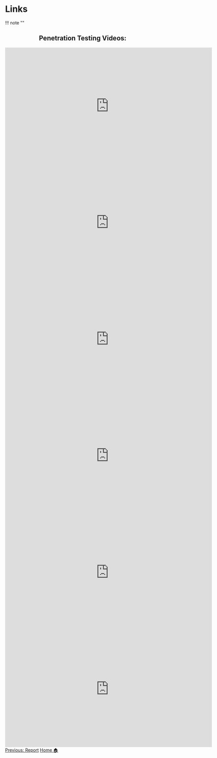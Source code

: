# **Links**
!!! note ""
<div style="text-align: center"> <h2><strong>Penetration Testing Videos:</strong> </h2></div>



<div align="center">
<iframe width="672" height="378" src="https://www.youtube.com/embed/B3B3yXnrXDM?si=6K1gCnHraXsfbC4p" title="YouTube video player" frameborder="0" allow="accelerometer; autoplay; clipboard-write; encrypted-media; gyroscope; picture-in-picture; web-share" referrerpolicy="strict-origin-when-cross-origin" allowfullscreen></iframe>
</div>

<div align="center">
  <iframe width="672" height="378" src="https://www.youtube.com/embed/26zNEwoZrwg?si=N6R73bvtu7l1BwX3" title="YouTube video player" frameborder="0" allow="accelerometer; autoplay; clipboard-write; encrypted-media; gyroscope; picture-in-picture; web-share" referrerpolicy="strict-origin-when-cross-origin" allowfullscreen></iframe>
</div>

<div align="center">
<iframe width="672" height="378" src="https://www.youtube.com/embed/B7tTQ272OHE?si=4DFOvUT8xco-Ysts" title="YouTube video player" frameborder="0" allow="accelerometer; autoplay; clipboard-write; encrypted-media; gyroscope; picture-in-picture; web-share" referrerpolicy="strict-origin-when-cross-origin" allowfullscreen></iframe>
</div>

<div align="center">
<iframe width="672" height="378" src="https://www.youtube.com/embed/4pe1fn3Gus0?si=xAfB9qbPXZ9qHaCh" title="YouTube video player" frameborder="0" allow="accelerometer; autoplay; clipboard-write; encrypted-media; gyroscope; picture-in-picture; web-share" referrerpolicy="strict-origin-when-cross-origin" allowfullscreen></iframe>
</div>

<div align="center">
<iframe width="672" height="378" src="https://www.youtube.com/embed/izR7BMVJEh0?si=ToH9FrqC-T9m73LE" title="YouTube video player" frameborder="0" allow="accelerometer; autoplay; clipboard-write; encrypted-media; gyroscope; picture-in-picture; web-share" referrerpolicy="strict-origin-when-cross-origin" allowfullscreen></iframe>
</div>

<div align="center">
<iframe width="672" height="378" src="https://www.youtube.com/embed/EOoBAq6z4Zk?si=n4-rJbbX6x7GcFdD" title="YouTube video player" frameborder="0" allow="accelerometer; autoplay; clipboard-write; encrypted-media; gyroscope; picture-in-picture; web-share" referrerpolicy="strict-origin-when-cross-origin" allowfullscreen></iframe>
</div>




<div class="button-container" markdown="1">
<a href="/Career-Simulation-3/report/" class="md-button md-button--primary">Previous: Report</a>
<a href="/Career-Simulation-3/" class="md-button md-button--secondary">Home 🏠</a>

</div>

